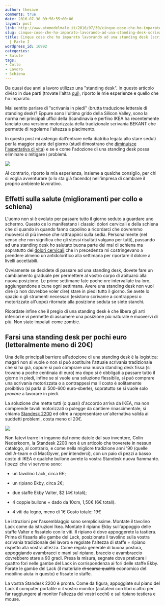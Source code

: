 ```yaml
---
author: thesave
comments: true
date: 2016-07-30 09:56:55+00:00
layout: post
link: http://www.atomodelmale.it/2016/07/30/cinque-cose-che-ho-imparato-lavorando-ad-una-standing-desk-scrivania-in-piedi-parte-i/
slug: cinque-cose-che-ho-imparato-lavorando-ad-una-standing-desk-scrivania-in-piedi-parte-i
title: Cinque cose che ho imparato lavorando ad una standing desk (scrivania in piedi)
  | Parte I
wordpress_id: 16992
categories:
- Salute
tags:
- Collo
- Lavoro
- Schiena
---
```


Da quasi due anni a lavoro utilizzo una "standing desk". In questo articolo diviso in due parti (trovate l'altra [qui](http://wp.me/pl33w-4qd)), riporto le mie esperienze e quello che ho imparato.

Mai sentito parlare di "scrivania in piedi" (brutta traduzione letterale di standing desk)? Eppure sono l'ultimo grido della Silicon Valley, sono la norma nei principali uffici della Scandinavia e perfino IKEA ha recentemente lanciato una versione motorizzata della tradizionale scrivania BEKANT che permette di regolarne l'altezza a piacimento.

In questo post mi astengo dall'entrare nella diatriba legata allo stare seduti per la maggior parte del giorno (studi dimostrano che [diminuisce l'aspettativa di vita](http://www.theatlantic.com/health/archive/2012/04/confirmed-he-who-sits-the-most-dies-the-soonest/256101/)) e se e come l'adozione di una standing desk possa eliminare o mitigare i problemi.

![](http://www.atomodelmale.it/wp-content/uploads/2016/07/Sitting-is-the-new-smoking.png)

Al contrario, riporto la mia esperienza, insieme a qualche consiglio, per chi si voglia avventurare (o lo sta già facendo) nell'impresa di cambiare il proprio ambiente lavorativo.



## Effetti sulla salute (miglioramenti per collo e schiena)



L'uomo non si è evoluto per passare tutto il giorno seduto a guardare uno schermo. Questo ce lo manifestano i classici dolori cervicali e della schiena che di quando in quando fanno capolino a ricordarci che dovremmo muoverci di più invece che rattrappirci sulla sedia. Personalmente (nel senso che non significa che gli stessi risultati valgano per tutti), passando ad una standing desk ho salutato buona parte dei mal di schiena ma sopratutto dei [dolori cervicali](http://www.atomodelmale.it/2011/02/27/emicrania-cervicale-e-mal-di-schiena-come-batterli-migliorando-la-propria-postura/) che in precedenza mi costringevano a prendere almeno un antidolorifico alla settimana per riportare il dolore a livelli accettabili.

Ovviamente se decidete di passare ad una standing desk, dovete fare un cambiamento graduale per permettere al vostro corpo di abituarsi alla nuova posizione. Le prime settimane fate poche ore intervallate tra loro, aggiungendone alcune ogni settimana. Avere una standing desk non vuol dire (o non dovrebbe voler dire) stare in piedi tutto il giorno. Se avete lo spazio o gli strumenti necessari (esistono scrivanie a contrappesi o motorizzate all'uopo) ritornate alla posizione seduta se siete stanchi.

Ricordate infine che il pregio di una standing desk è che libera gli arti inferiori e vi permette di assumere una posizione più naturale e muovervi di più. Non state impalati come zombie.





## Farsi una standing desk per pochi euro (letteralmente meno di 20€)



Una delle principali barriere all'adozione di una standing desk è la logistica: magari non si vuole o non si può sostituire l'attuale scrivania tradizionale che si ha già, oppure si può comprare una nuova standing desk fissa (si trovano a poche centinaia di euro) ma dopo si è obbligati a passare tutto il giorno in piedi, infine se si vuole una soluzione flessibile, si può comprare una scrivania motorizzata o a contrappesi ma il costo è solitamente proibitivo (si parla di 500-600 euro-sberle), sopratutto se si vuole solo _provare_ a lavorare in piedi.

La soluzione che mette tutti (o quasi) d'accordo arriva da IKEA, ma non comprende tavoli motorizzati o pulegge da cantiere rinascimentale, si chiama [Standesk 2200](http://iamnotaprogrammer.com/Ikea-Standing-desk-for-22-dollars.html) ed oltre a rappresentare un'alternativa valida ai suddetti problemi, costa meno di 20€.

![](http://www.atomodelmale.it/wp-content/uploads/2016/07/standesk-2200.jpg)

Non fatevi trarre in inganno dal nome datole dal suo inventore, Colin Nederkoorn, la Standesk 2200 non è un articolo che troverete in nessun catalogo, al contrario, e come nella migliore tradizione anni '90 (quelle dell'A-team e di MacGyver, per intenderci), con un paio di pezzi a basso costo di IKEA e qualche bullone avrete la vostra Standesk nuova fiammante. I pezzi che vi servono sono:





  * un tavolino Lack, circa 6€;


  * un ripiano Ekby, circa 2€;


  * due staffe Ekby Valter, $2 (4€ totali);


  * 4 coppie bullone + dado da 10cm, 1,50€ (6€ totali).


  * 4 viti da legno, meno di 1€
Costo totale: 19€



Le istruzioni per l'assemblaggio sono semplicissime. Montate il tavolino Lack come da istruzioni Ikea. Montate il ripiano Ekby sull'appoggio delle staffe Valter e fissatelo con le viti. Il ripiano è dove appoggerete la tastiera. Prima di fissarla alle gambe del Lack, posizionate il tavolino sulla vostra scrivania tradizionale del lavoro e regolate l'altezza di staffe + ripiano rispetto alla vostra altezza. Come regola generale di buona postura, appoggiando avambracci e mani sul ripiano, braccio e avambraccio dovrebbero stare a 90 gradi. Presa la misura, segnate dove praticare i quattro fori nelle gambe del Lack in corrispondenza ai fori delle staffe Ekby. Forate le gambe del Lack (il materiale <del>di scarsa qualità</del> economico del mobilino aiuta in questo) e fissate le staffe.

La vostra Standesk 2200 è pronta. Come da figura, appoggiate sul piano del Lack il computer portatile o il vostro monitor (aiutatevi con libri o altro per far raggiungere al monitor l'altezza dei vostri occhi) e sul ripiano testiera e mouse.
